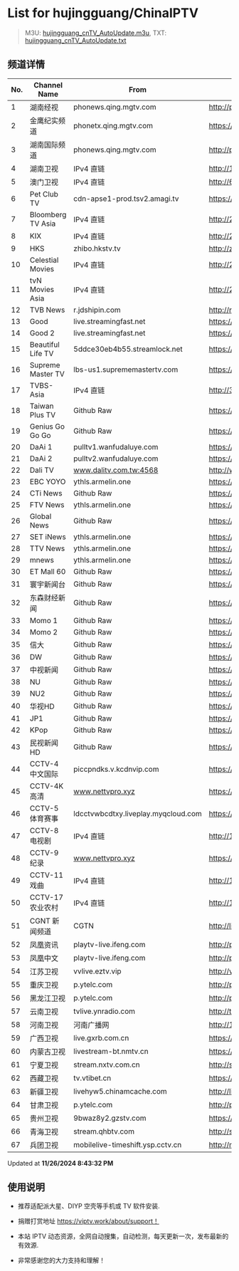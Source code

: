 # List for **hujingguang/ChinaIPTV**

> M3U: [hujingguang_cnTV_AutoUpdate.m3u](./hujingguang_cnTV_AutoUpdate.m3u ), TXT: [hujingguang_cnTV_AutoUpdate.txt](./txt/hujingguang_cnTV_AutoUpdate.txt )

## 频道详情

| No. | Channel Name | From | Source |
| --- | ------------ | ---- | ------ |
| 1 | 湖南经视 | phonews.qing.mgtv.com | <http://phonews.qing.mgtv.com/nn_live/nn_x64/dWlwPTEwMy4zOS4yMjYuMTAwJnFpZD0mY2RuZXhfaWQ9d3NfcGhvbmUzJnM9YjFjOTdlN2I4MWE1ZjU1YmFkNGQyNTQ5ZTliZTdmMzQmdWlkPSZ1dWlkPTllZGJmZGRhNWQ3ZGYyNGUwMTI0ZGQ2NjMzMTNiZjRmLTY3MjdlMjY0JnY9MiZhcz0wJmVzPTE3MzI2MTE4MjA,/HNJSMPP360.m3u8> |
| 2 | 金鹰纪实频道 | phonetx.qing.mgtv.com | <https://phonetx.qing.mgtv.com/nn_live/nn_x64/dWlwPTEwMy4zOS4yMjYuMTAwJnFpZD0mY2RuZXhfaWQ9dHhfcGhvbmVfbGl2ZSZzPWNiZDBkZWVhZWI0MjhmMDZhNTc1ZGZjNGFjMGU1YTI1JnVpZD0mdXVpZD00Mjg2ZjliMDU3MWUwZjcwOGRiM2RhNTk0OTVhNWVhYS02NzI3ZTI2NCZ2PTImYXM9MCZlcz0xNzMyNjM3NDk3/JYJSMPP360.m3u8> |
| 3 | 湖南国际频道 | phonews.qing.mgtv.com | <http://phonews.qing.mgtv.com/nn_live/nn_x64/dWlwPTEwMy4zOS4yMjYuMTAwJnFpZD0mY2RuZXhfaWQ9d3NfcGhvbmUzJnM9YTg4Zjc3MzMzNGZhZTVhNjU2YTk2ZThhOGM2YmY5YzgmdWlkPSZ1dWlkPWVhZWJlYzY0NmFlMGE2NDg2NzVlMzlhZjk1M2UwNGY3LTY3MjdlMjY0JnY9MiZhcz0wJmVzPTE3MzI2MjExODA,/HNGJMPP360.m3u8> |
| 4 | 湖南卫视 | IPv4 直链 | <http://120.196.232.43:8088/rrs03.hw.gmcc.net/PLTV/651/224/3221226698/1.m3u8> |
| 5 | 澳门卫视 | IPv4 直链 | <http://61.244.22.4/ch1/ch1.live/playlist.m3u8> |
| 6 | Pet Club TV | cdn-apse1-prod.tsv2.amagi.tv | <https://cdn-apse1-prod.tsv2.amagi.tv/linear/amg01076-lightningintern-petclub-samsungnz/playlist.m3u8> |
| 7 | Bloomberg TV Asia | IPv4 直链 | <http://210.210.155.37/dr9445/h/h03/index.m3u8> |
| 8 | KIX | IPv4 直链 | <http://210.210.155.37/dr9445/h/h07/index.m3u8> |
| 9 | HKS | zhibo.hkstv.tv | <http://zhibo.hkstv.tv/livestream/mutfysrq/playlist.m3u8> |
| 10 | Celestial Movies | IPv4 直链 | <http://210.210.155.37/dr9445/h/h14/index.m3u8> |
| 11 | tvN Movies Asia | IPv4 直链 | <http://210.210.155.37/dr9445/h/h21/index.m3u8> |
| 12 | TVB News | r.jdshipin.com | <http://r.jdshipin.com/CkuBd> |
| 13 | Good | live.streamingfast.net | <https://live.streamingfast.net/osmflivech1.m3u8> |
| 14 | Good 2 | live.streamingfast.net | <https://live.streamingfast.net/osmflivech2.m3u8> |
| 15 | Beautiful Life TV | 5ddce30eb4b55.streamlock.net | <https://5ddce30eb4b55.streamlock.net/bltvhd/bltv1/playlist.m3u8> |
| 16 | Supreme Master TV | lbs-us1.suprememastertv.com | <https://lbs-us1.suprememastertv.com/720p.m3u8> |
| 17 | TVBS-Asia | IPv4 直链 | <http://38.64.72.148/hls/modn/list/4005/playlist.m3u8> |
| 18 | Taiwan Plus TV | Github Raw | <https://raw.githubusercontent.com/ChiSheng9/iptv/master/TV78.m3u8> |
| 19 | Genius Go Go Go | Github Raw | <https://raw.githubusercontent.com/ChiSheng9/iptv/master/TV26.m3u8> |
| 20 | DaAi 1 | pulltv1.wanfudaluye.com | <https://pulltv1.wanfudaluye.com/live/tv1.m3u8> |
| 21 | DaAi 2 | pulltv2.wanfudaluye.com | <https://pulltv2.wanfudaluye.com/live/tv2.m3u8> |
| 22 | Dali TV | www.dalitv.com.tw:4568 | <http://www.dalitv.com.tw:4568/live/dali/index.m3u8> |
| 23 | EBC YOYO | ythls.armelin.one | <https://ythls.armelin.one/channel/UCiWRSesvSYmY7YOyz0tv_zQ.m3u8> |
| 24 | CTi News | Github Raw | <https://raw.githubusercontent.com/ChiSheng9/iptv/master/TV28.m3u8> |
| 25 | FTV News | ythls.armelin.one | <https://ythls.armelin.one/channel/UC2VmWn8dAqkzlQqvy02E1PA.m3u8> |
| 26 | Global News | Github Raw | <https://raw.githubusercontent.com/ChiSheng9/iptv/master/TV02.m3u8> |
| 27 | SET iNews | ythls.armelin.one | <https://ythls.armelin.one/channel/UCoNYj9OFHZn3ACmmeRCPwbA.m3u8> |
| 28 | TTV News | ythls.armelin.one | <https://ythls.armelin.one/channel/UC8ROUUjHzEQm-ndb69CX8Ww.m3u8> |
| 29 | mnews | ythls.armelin.one | <https://ythls.armelin.one/channel/UC4LjkybVKXCDlneVXlKAbmw.m3u8> |
| 30 | ET Mall 60 | Github Raw | <https://raw.githubusercontent.com/ChiSheng9/iptv/master/TV18.m3u8> |
| 31 | 寰宇新闻台 | Github Raw | <https://raw.githubusercontent.com/ChiSheng9/iptv/master/TV02.m3u8> |
| 32 | 东森财经新闻 | Github Raw | <https://raw.githubusercontent.com/ChiSheng9/iptv/master/TV03.m3u8> |
| 33 | Momo 1 | Github Raw | <https://raw.githubusercontent.com/ChiSheng9/iptv/master/TV04.m3u8> |
| 34 | Momo 2 | Github Raw | <https://raw.githubusercontent.com/ChiSheng9/iptv/master/TV05.m3u8> |
| 35 | 信大 | Github Raw | <https://raw.githubusercontent.com/ChiSheng9/iptv/master/TV07.m3u8> |
| 36 | DW | Github Raw | <https://raw.githubusercontent.com/ChiSheng9/iptv/master/TV08.m3u8> |
| 37 | 中视新闻 | Github Raw | <https://raw.githubusercontent.com/ChiSheng9/iptv/master/TV09.m3u8> |
| 38 | NU | Github Raw | <https://raw.githubusercontent.com/ChiSheng9/iptv/master/TV10.m3u8> |
| 39 | NU2 | Github Raw | <https://raw.githubusercontent.com/ChiSheng9/iptv/master/TV14.m3u8> |
| 40 | 华视HD | Github Raw | <https://raw.githubusercontent.com/ChiSheng9/iptv/master/TV12.m3u8> |
| 41 | JP1 | Github Raw | <https://raw.githubusercontent.com/ChiSheng9/iptv/master/TV15.m3u8> |
| 42 | KPop | Github Raw | <https://raw.githubusercontent.com/ChiSheng9/iptv/master/TV16.m3u8> |
| 43 | 民视新闻HD | Github Raw | <https://raw.githubusercontent.com/ChiSheng9/iptv/master/TV17.m3u8> |
| 44 | CCTV-4 中文国际 | piccpndks.v.kcdnvip.com | <https://piccpndks.v.kcdnvip.com/audio/cctv4_2/index.m3u8?playHost=piccpndks.v.kcdnvip.com> |
| 45 | CCTV-4K 高清 | www.nettvpro.xyz | <https://www.nettvpro.xyz/player/videojs.php?url=https://liveop.cctv.cn/hls/4KHD/playlist.m3u8> |
| 46 | CCTV-5 体育赛事 | ldcctvwbcdtxy.liveplay.myqcloud.com | <https://ldcctvwbcdtxy.liveplay.myqcloud.com/ldcctvwbcd/cdrmldcctv5plus_1/index.m3u8?b=200-2100> |
| 47 | CCTV-8 电视剧 | IPv4 直链 | <http://183.196.25.171:808/hls/77/index.m3u8> |
| 48 | CCTV-9 纪录 | www.nettvpro.xyz | <https://www.nettvpro.xyz/player/videojs.php?url=http://123.184.28.3/hlslive-tx-cdn.ysp.cctv.cn/012/2024078603.m3u8> |
| 49 | CCTV-11 戏曲 | IPv4 直链 | <http://183.196.25.171:808/hls/11/index.m3u8> |
| 50 | CCTV-17 农业农村 | IPv4 直链 | <http://183.196.25.171:808/hls/93/index.m3u8> |
| 51 | CGNT 新闻频道 | CGTN | <http://live.cgtn.com/1000/prog_index.m3u8> |
| 52 | 凤凰资讯 | playtv-live.ifeng.com | <http://playtv-live.ifeng.com/live/06OLEEWQKN4_audio.m3u8> |
| 53 | 凤凰中文 | playtv-live.ifeng.com | <http://playtv-live.ifeng.com/live/06OLEGEGM4G_audio.m3u8> |
| 54 | 江苏卫视 | vvlive.eztv.vip | <http://vvlive.eztv.vip/hwsstnew/hwsstnew.m3u8?auth_key=1710810832-0-0-70d15b6eab3c5342adefba848a4d9067> |
| 55 | 重庆卫视 | p.ytelc.com | <http://p.ytelc.com/videojs.php?id=https://sjlivecdn9.cbg.cn/202411261642/app_2/_definst_/ls_2.stream/chunklist.m3u8> |
| 56 | 黑龙江卫视 | p.ytelc.com | <http://p.ytelc.com/videojs.php?id=https://idclive.hljtv.com:4430/live/hljws_own.m3u8> |
| 57 | 云南卫视 | tvlive.ynradio.com | <http://tvlive.ynradio.com/live/yunnanweishi/chunks.m3u8> |
| 58 | 河南卫视 | 河南广播网 | <http://121.32.236.176/tvcdn.stream3.hndt.com/tv/65c4a6d5017e1000b2b6ea2500000000_transios/playlist.m3u8?wsSecret=c7b2246a0099102c5159becaaccb3322&wsTime=1732623805&wsSession=99263428d42d55aad355b7ca-173261227931660&wsIPSercert=f1ed5e80c31ab65580d88c6bbb451005&wsiphost=local&wsBindIP=1> |
| 59 | 广西卫视 | live.gxrb.com.cn | <https://live.gxrb.com.cn/tv/gxtvlive01/index.m3u8> |
| 60 | 内蒙古卫视 | livestream-bt.nmtv.cn | <https://livestream-bt.nmtv.cn/nmtv/2314general.m3u8?txSecret=35f2dd39972cede5222c6bd2c0efe24b&txTime=77395680> |
| 61 | 宁夏卫视 | stream.nxtv.com.cn | <http://stream.nxtv.com.cn/wspd/sd/live.m3u8?_upt=9e52d4c21732749397> |
| 62 | 西藏卫视 | tv.vtibet.cn | <https://tv.vtibet.cn/live/tzNmj6ZxiPW7ws.m3u8?secret=9803b3fc4f73bb302737f6725dbf234d&time=674590d4> |
| 63 | 新疆卫视 | livehyw5.chinamcache.com | <http://livehyw5.chinamcache.com/hyw/zb01.m3u8?txSecret=ac4608d03b3fec4557d137827a3f4bb6&txTime=95A66655> |
| 64 | 甘肃卫视 | p.ytelc.com | <http://p.ytelc.com/videojs.php?id=https://hls.gstv.com.cn/49048r/6e1sy2.m3u8> |
| 65 | 贵州卫视 | 9bwaz8y2.gzstv.com | <https://9bwaz8y2.gzstv.com/live/CH01_lo.m3u8?txSecret=2ace06d3d0c190059635794bb635ba37&txTime=67458AEF> |
| 66 | 青海卫视 | stream.qhbtv.com | <http://stream.qhbtv.com/qhws/sd/live.m3u8?_upt=96fad5b81732608826> |
| 67 | 兵团卫视 | mobilelive-timeshift.ysp.cctv.cn | <http://mobilelive-timeshift.ysp.cctv.cn/timeshift/ysp/2022606701/timeshift.m3u8?delay=0> |

Updated at **11/26/2024 8:43:32 PM**

## 使用说明

- 推荐适配派大星、DIYP 空壳等手机或 TV 软件安装.

- 捐赠打赏地址 <https://viptv.work/about/support！>

- 本站 IPTV 动态资源，全网自动搜集，自动检测，每天更新一次，发布最新的有效源.

- 非常感谢您的大力支持和理解！
